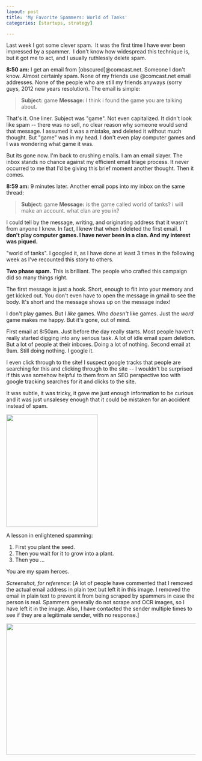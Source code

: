 ```yaml
---
layout: post
title: 'My Favorite Spammers: World of Tanks'
categories: [startups, strategy]

---
```


Last week I got some clever spam.  It was the first time I have ever been impressed by a spammer.  I don't know how widespread this technique is, but it got me to act, and I usually ruthlessly delete spam.

<strong>8:50 am:</strong> I get an email from [obscured]@comcast.net. Someone I don't know. Almost certainly spam. None of my friends use @comcast.net email addresses. None of the people who are still my friends anyways (sorry guys, 2012 new years resolution). The email is simple:
<blockquote><strong>Subject: </strong>game
<strong>Message:</strong>
I think i found the game you are talking about.</blockquote>
That's it. One liner. Subject was "game". Not even capitalized. It didn't look like spam -- there was no sell, no clear reason why someone would send that message. I assumed it was a mistake, and deleted it without much thought. But "game" was in my head. I don't even play computer games and I was wondering what game it was.

But its gone now. I'm back to crushing emails. I am an email slayer. The inbox stands no chance against my efficient email triage process. It never occurred to me that I'd be giving this brief moment another thought. Then it comes.

<strong>8:59 am:</strong> 9 minutes later. Another email pops into my inbox on the same thread:
<blockquote><strong>Subject: </strong>game
<strong>Message:</strong>
is the game called world of tanks?
i will make an account.
what clan are you in?</blockquote>

I could tell by the message, writing, and originating address that it wasn't from anyone I knew. In fact, I knew that when I deleted the first email. <strong>I don't play computer games. I have never been in a clan. And my interest was piqued.</strong>

"world of tanks". I googled it, as I have done at least 3 times in the following week as I've recounted this story to others.

<strong>Two phase spam.</strong> This is brilliant. The people who crafted this campaign did so many things right.

The first message is just a hook. Short, enough to flit into your memory and get kicked out. You don't even have to open the message in gmail to see the body. It's short and the message shows up on the message index!

I don't play games. But I <em>like</em> games. Who <em>doesn't</em> like games. Just the <em>word</em> game makes me happy. But it's gone, out of mind.

First email at 8:50am. Just before the day really starts. Most people haven't really started digging into any serious task. A lot of idle email spam deletion. But a lot of people at their inboxes. Doing a lot of nothing. Second email at 9am. Still doing nothing. I google it.

I even click through to the site! I suspect google tracks that people are searching for this and clicking through to the site -- I wouldn't be surprised if this was somehow helpful to them from an SEO perspective too with google tracking searches for it and clicks to the site.

It was subtle, it was tricky, it gave me just enough information to be curious and it was just unsalesey enough that it could be mistaken for an accident instead of spam. 

<a href="/images/sethrogen.jpg"><img class="aligncenter size-medium wp-image-53" title="sethrogen" src="/images/sethrogen-243x300.jpg" alt="" width="243" height="300" /></a>

A lesson in enlightened spamming:
<ol>
	<li>First you plant the seed.</li>
	<li>Then you wait for it to grow into a plant.</li>
	<li>Then you ...</li>
</ol>
You are my spam heroes.

<em>Screenshot, for reference:</em>
[A lot of people have commented that I removed the actual email address in plain text but left it in this image.  I removed the email in plain text to prevent it from being scraped by spammers in case the person is real. Spammers generally do not scrape and OCR images, so I have left it in the image. Also, I have contacted the sender multiple times to see if they are a legitimate sender, with no response.]

<a href="/images/spam.png"><img class="aligncenter size-full wp-image-55" title="spam" src="/images/spam.png" alt="" width="609" height="350" /></a>
